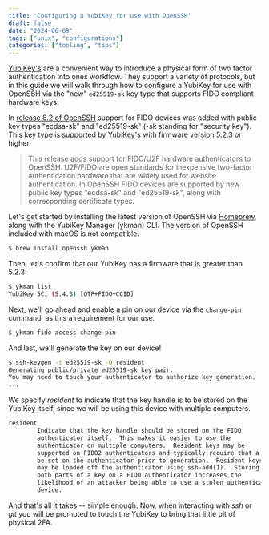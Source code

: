 ```yaml
---
title: 'Configuring a YubiKey for use with OpenSSH'
draft: false
date: "2024-06-09"
tags: ["unix", "configurations"]
categories: ["tooling", "tips"]
---
```


[YubiKey's](https://www.yubico.com/) are a convenient way to introduce a physical form of two factor authentication into ones workflow. They support a variety of protocols, but in this guide we will walk through how to configure a YubiKey for use with OpenSSH via the "new" `ed25519-sk` key type that supports FIDO compliant hardware keys.

<!--more-->

In [release 8.2 of OpenSSH](https://www.openssh.com/txt/release-8.2) support for FIDO devices was added with public key types "ecdsa-sk" and "ed25519-sk" (-sk standing for "security key"). This key type is supported by YubiKey's with firmware version 5.2.3 or higher.

> This release adds support for FIDO/U2F hardware authenticators to OpenSSH. U2F/FIDO are open standards for inexpensive two-factor authentication hardware that are widely used for website authentication.  In OpenSSH FIDO devices are supported by new public key types "ecdsa-sk" and "ed25519-sk", along with corresponding certificate types.

Let's get started by installing the latest version of OpenSSH via [Homebrew](https://brew.sh/), along with the YubiKey Manager (ykman) CLI. The version of OpenSSH included with macOS is not compatible.

```sh
$ brew install openssh ykman
```

Then, let's confirm that our YubiKey has a firmware that is greater than 5.2.3:

```sh
$ ykman list
YubiKey 5Ci (5.4.3) [OTP+FIDO+CCID]
```

Next, we'll go ahead and enable a pin on our device via the `change-pin` command, as this a requirement for our use.

```sh
$ ykman fido access change-pin
```

And last, we'll generate the key on our device!

```sh
$ ssh-keygen -t ed25519-sk -O resident
Generating public/private ed25519-sk key pair.
You may need to touch your authenticator to authorize key generation.
...
```

We specify _resident_ to indicate that the key handle is to be stored on the YubiKey itself, since we will be using this device with multiple computers.

```txt
resident
        Indicate that the key handle should be stored on the FIDO
        authenticator itself.  This makes it easier to use the
        authenticator on multiple computers.  Resident keys may be
        supported on FIDO2 authenticators and typically require that a PIN
        be set on the authenticator prior to generation.  Resident keys
        may be loaded off the authenticator using ssh-add(1).  Storing
        both parts of a key on a FIDO authenticator increases the
        likelihood of an attacker being able to use a stolen authenticator
        device.
```

And that's all it takes -- simple enough. Now, when interacting with _ssh_ or _git_ you will be prompted to touch the YubiKey to bring that little bit of physical 2FA.
